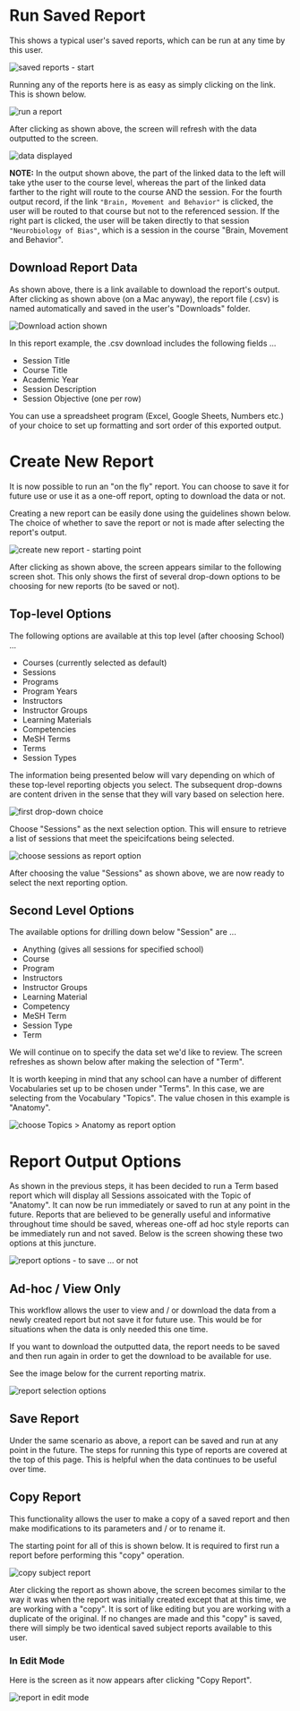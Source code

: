# Run Saved Report

This shows a typical user's saved reports, which can be run at any time by this user.

![saved reports - start](../images/reports/subject_reports/saved_reports_start.png)

Running any of the reports here is as easy as simply clicking on the link. This is shown below.

![run a report](../images/reports/run_selected_report.png)

After clicking as shown above, the screen will refresh with the data outputted to the screen. 

![data displayed](../images/reports/report_data_displayed.png)

**NOTE:** In the output shown above, the part of the linked data to the left will take ythe user to the course level, whereas the part of the linked data farther to the right will route to the course AND the session. For the fourth output record, if the link `"Brain, Movement and Behavior"` is clicked, the user will be routed to that course but not to the referenced session. If the right part is clicked, the user will be taken directly to that session `"Neurobiology of Bias"`, which is a session in the course "Brain, Movement and Behavior".

## Download Report Data

As shown above, there is a link available to download the report's output. After clicking as shown above (on a Mac anyway), the report file (.csv) is named automatically and saved in the user's "Downloads" folder.

![Download action shown](../images/reports/report_downloaded.png)

In this report example, the .csv download includes the following fields ...

* Session Title 
* Course Title 
* Academic Year
* Session Description
* Session Objective (one per row)

You can use a spreadsheet program (Excel, Google Sheets, Numbers etc.) of your choice to set up formatting and sort order of this exported output.

# Create New Report

It is now possible to run an "on the fly" report. You can choose to save it for future use or use it as a one-off report, opting to download the data or not.

Creating a new report can be easily done using the guidelines shown below. The choice of whether to save the report or not is made after selecting the report's output.

![create new report - starting point](../images/reports/create_new_report.png)

After clicking as shown above, the screen appears similar to the following screen shot. This only shows the first of several drop-down options to be choosing for new reports (to be saved or not).

## Top-level Options

The following options are available at this top level (after choosing School) ...

* Courses (currently selected as default)
* Sessions
* Programs
* Program Years
* Instructors
* Instructor Groups
* Learning Materials
* Competencies
* MeSH Terms
* Terms
* Session Types

The information being presented below will vary depending on which of these top-level reporting objects you select. The subsequent drop-downs are content driven in the sense that they will vary based on selection here.

![first drop-down choice](../images/reports/first_drop_down_choice.png)

Choose "Sessions" as the next selection option. This will ensure to retrieve a list of sessions that meet the speicifcations being selected.

![choose sessions as report option](../images/reports/sessions_chosen.png)

After choosing the value "Sessions" as shown above, we are now ready to select the next reporting option. 

## Second Level Options

The available options for drilling down below "Session" are ...

* Anything (gives all sessions for specified school)
* Course
* Program 
* Instructors
* Instructor Groups
* Learning Material
* Competency
* MeSH Term
* Session Type
* Term

We will continue on to specify the data set we'd like to review. The screen refreshes as shown below after making the selection of "Term".

It is worth keeping in mind that any school can have a number of different Vocabularies set up to be chosen under "Terms". In this case, we are selecting from the Vocabulary "Topics". The value chosen in this example is "Anatomy".

![choose Topics > Anatomy as report option](../images/reports/anatomy_chosen.png)

# Report Output Options

As shown in the previous steps, it has been decided to run a Term based report which will display all Sessions assoicated with the Topic of "Anatomy". It can now be run immediately or saved to run at any point in the future. Reports that are believed to be generally useful and informative throughout time should be saved, whereas one-off ad hoc style reports can be immediately run and not saved. Below is the screen showing these two options at this juncture. 

![report options - to save ... or not](../images/reports/to_save_or_not_to_save.png)

## Ad-hoc / View Only

This workflow allows the user to view and / or download the data from a newly created report but not save it for future use. This would be for situations when the data is only needed this one time.

If you want to download the outputted data, the report needs to be saved and then run again in order to get the download to be available for use.

See the image below for the current reporting matrix.

![report selection options](../images/reports/report_options.png)

## Save Report

Under the same scenario as above, a report can be saved and run at any point in the future. The steps for running this type of reports are covered at the top of this page. This is helpful when the data continues to be useful over time.

## Copy Report

This functionality allows the user to make a copy of a saved report and then make modifications to its parameters and / or to rename it.

The starting point for all of this is shown below. It is required to first run a report before performing this "copy" operation.

![copy subject report](../images/reports/subject_reports/copy_subject_report.png)

Ater clicking the report as shown above, the screen becomes similar to the way it was when the report was initially created except that at this time, we are working with a "copy". It is sort of like editing but you are working with a duplicate of the original. If no changes are made and this "copy" is saved, there will simply be two identical saved subject reports available to this user.

### In Edit Mode

Here is the screen as it now appears after clicking "Copy Report".

![report in edit mode](../images/reports/subject_reports/report_in_edit_mode.png)

